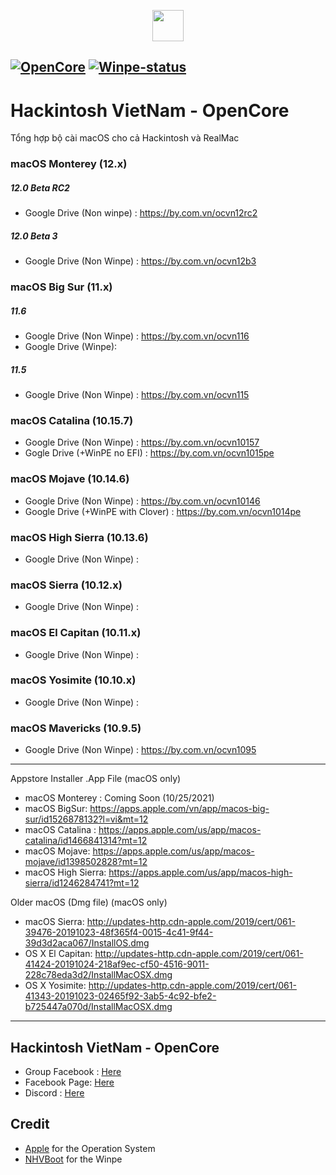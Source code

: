 <p align="center">
	<img src="https://user-images.githubusercontent.com/54585187/126868035-43c8b9e5-328d-4dd5-81ea-bd2e6734f754.png" width="50" />
</p>

[![OpenCore](https://img.shields.io/badge/OpenCore-0.7.4-blue)](https://github.com/acidanthera/OpenCorePkg)
[![Winpe-status](https://img.shields.io/badge/WinPE_NHVBOOT-Yes-blueviolet)](https://nhvboot.com)
-----

# Hackintosh VietNam - OpenCore
Tổng hợp bộ cài macOS cho cả Hackintosh và RealMac

### macOS Monterey (12.x)
##### 12.0 Beta RC2
- Google Drive (Non winpe) : https://by.com.vn/ocvn12rc2
##### 12.0 Beta 3
- Google Drive (Non Winpe) : https://by.com.vn/ocvn12b3

### macOS Big Sur (11.x)
##### 11.6
- Google Drive (Non Winpe) : https://by.com.vn/ocvn116
- Google Drive (Winpe): 
##### 11.5
- Google Drive (Non Winpe) : https://by.com.vn/ocvn115

### macOS Catalina (10.15.7)

- Google Drive (Non Winpe) : https://by.com.vn/ocvn10157
- Gogle Drive (+WinPE no EFI) : https://by.com.vn/ocvn1015pe

### macOS Mojave (10.14.6)

- Google Drive (Non Winpe) : https://by.com.vn/ocvn10146
- Google Drive (+WinPE with Clover) : https://by.com.vn/ocvn1014pe

### macOS High Sierra (10.13.6)

- Google Drive (Non Winpe) : 

### macOS Sierra (10.12.x)

- Google Drive (Non Winpe) :

### macOS El Capitan (10.11.x)

- Google Drive (Non Winpe) :

### macOS Yosimite (10.10.x)

- Google Drive (Non Winpe) :

### macOS Mavericks (10.9.5)

- Google Drive (Non Winpe) : https://by.com.vn/ocvn1095


-----
Appstore Installer .App File (macOS only)
- macOS Monterey : Coming Soon (10/25/2021)
- macOS BigSur: https://apps.apple.com/vn/app/macos-big-sur/id1526878132?l=vi&mt=12
- macOS Catalina : https://apps.apple.com/us/app/macos-catalina/id1466841314?mt=12
- macOS Mojave: https://apps.apple.com/us/app/macos-mojave/id1398502828?mt=12
- macOS High Sierra: https://apps.apple.com/us/app/macos-high-sierra/id1246284741?mt=12

Older macOS (Dmg file) (macOS only)
- macOS Sierra: http://updates-http.cdn-apple.com/2019/cert/061-39476-20191023-48f365f4-0015-4c41-9f44-39d3d2aca067/InstallOS.dmg
- OS X El Capitan: http://updates-http.cdn-apple.com/2019/cert/061-41424-20191024-218af9ec-cf50-4516-9011-228c78eda3d2/InstallMacOSX.dmg
- OS X Yosimite: http://updates-http.cdn-apple.com/2019/cert/061-41343-20191023-02465f92-3ab5-4c92-bfe2-b725447a070d/InstallMacOSX.dmg

-----
## Hackintosh VietNam - OpenCore

- Group Facebook : [Here](https://www.facebook.com/groups/hackintosh.vietnam)
- Facebook Page: [Here](https://www.facebook.com/Hackskintosh)
- Discord : [Here](https://discord.com/invite/ax5Ty35fAC?fbclid=IwAR3F_JSYFBocktwZNHGfbwR7fRm1D-X8WQBNDS9s-eqPELKz0qVnm1T-NmM)

## Credit
- [Apple](https://www.apple.com "Apple") for the Operation System
- [NHVBoot](https://nhvboot.com) for the Winpe
